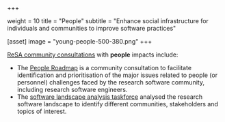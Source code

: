  +++

weight = 10
title = "People"
subtitle = "Enhance social infrastructure for individuals and communities to improve software practices"

[asset]
image = "young-people-500-380.png"
+++

[ReSA community consultations](https://www.researchsoft.org/taskforces/) with **people** impacts include:

 * The [People Roadmap](https://drive.google.com/file/d/1gpIhXpLNqTUaZUKIGYxuRRNQXlDoojUw/view) is a community consultation to facilitate identification and prioritisation of the major issues related to people (or personnel) challenges faced by the research software community, including research software engineers.
 * The [software landscape analysis taskforce](http://doi.org/10.5281/zenodo.3699950) analysed the research software landscape to identify different communities, stakeholders and topics of interest.
